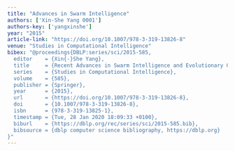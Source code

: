 ```yaml
---
title: "Advances in Swarm Intelligence"
authors: ['Xin-She Yang 0001']
authors-key: ['yangxinshe']
year: "2015"
article-link: "https://doi.org/10.1007/978-3-319-13826-8"
venue: "Studies in Computational Intelligence"
bibex: "@proceedings{DBLP:series/sci/2015-585,
  editor    = {Xin{-}She Yang},
  title     = {Recent Advances in Swarm Intelligence and Evolutionary Computation},
  series    = {Studies in Computational Intelligence},
  volume    = {585},
  publisher = {Springer},
  year      = {2015},
  url       = {https://doi.org/10.1007/978-3-319-13826-8},
  doi       = {10.1007/978-3-319-13826-8},
  isbn      = {978-3-319-13825-1},
  timestamp = {Tue, 28 Jan 2020 18:09:33 +0100},
  biburl    = {https://dblp.org/rec/series/sci/2015-585.bib},
  bibsource = {dblp computer science bibliography, https://dblp.org}
}"
---
```

